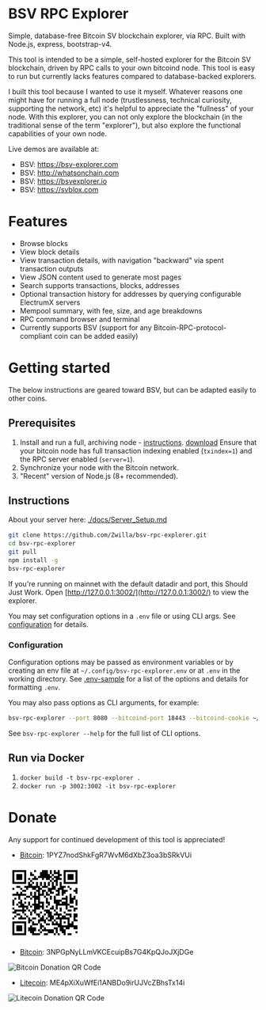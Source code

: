 # BSV RPC Explorer

Simple, database-free Bitcoin SV blockchain explorer, via RPC. Built with Node.js, express, bootstrap-v4.

This tool is intended to be a simple, self-hosted explorer for the Bitcoin SV blockchain, driven by RPC calls to your own bitcoind node. This tool is easy to run but currently lacks features compared to database-backed explorers.

I built this tool because I wanted to use it myself. Whatever reasons one might have for running a full node (trustlessness, technical curiosity, supporting the network, etc) it's helpful to appreciate the "fullness" of your node. With this explorer, you can not only explore the blockchain (in the traditional sense of the term "explorer"), but also explore the functional capabilities of your own node.

Live demos are available at:

* BSV: https://bsv-explorer.com
* BSV: http://whatsonchain.com
* BSV: https://bsvexplorer.io
* BSV: https://svblox.com

# Features

* Browse blocks
* View block details
* View transaction details, with navigation "backward" via spent transaction outputs
* View JSON content used to generate most pages
* Search supports transactions, blocks, addresses
* Optional transaction history for addresses by querying configurable ElectrumX servers
* Mempool summary, with fee, size, and age breakdowns
* RPC command browser and terminal
* Currently supports BSV (support for any Bitcoin-RPC-protocol-compliant coin can be added easily)

# Getting started

The below instructions are geared toward BSV, but can be adapted easily to other coins.

## Prerequisites

1. Install and run a full, archiving node - [instructions](https://github.com/bitcoin-sv/bitcoin-sv/blob/master/doc/README.md). [download](https://download.bitcoinsv.io/bitcoinsv/) Ensure that your bitcoin node has full transaction indexing enabled (`txindex=1`) and the RPC server enabled (`server=1`).
2. Synchronize your node with the Bitcoin network.
3. "Recent" version of Node.js (8+ recommended).

## Instructions

About your server here: [./docs/Server_Setup.md](./docs/Server_Setup.md)

```bash
git clone https://github.com/Zwilla/bsv-rpc-explorer.git
cd bsv-rpc-explorer
git pull
npm install -g
bsv-rpc-explorer
```

If you're running on mainnet with the default datadir and port, this Should Just Work.
Open [http://127.0.0.1:3002/](http://127.0.0.1:3002/) to view the explorer.

You may set configuration options in a `.env` file or using CLI args.
See [configuration](#configuration) for details.

### Configuration

Configuration options may be passed as environment variables
or by creating an env file at `~/.config/bsv-rpc-explorer.env`
or at `.env` in the working directory.
See [.env-sample](.env-sample) for a list of the options and details for formatting `.env`.

You may also pass options as CLI arguments, for example:

```bash
bsv-rpc-explorer --port 8080 --bitcoind-port 18443 --bitcoind-cookie ~/.bitcoin/regtest/.cookie
```

See `bsv-rpc-explorer --help` for the full list of CLI options.

## Run via Docker

1. `docker build -t bsv-rpc-explorer .`
2. `docker run -p 3002:3002 -it bsv-rpc-explorer`

# Donate

Any support for continued development of this tool is appreciated!

* [Bitcoin](bitcoin:1PYZ7nodShkFgR7WvM6dXbZ3oa3bSRkVUi): 1PYZ7nodShkFgR7WvM6dXbZ3oa3bSRkVUi

![Bitcoin SV Donation QR Code](/public/img/qr-bsv.png)

* [Bitcoin](bitcoin:3NPGpNyLLmVKCEcuipBs7G4KpQJoJXjDGe): 3NPGpNyLLmVKCEcuipBs7G4KpQJoJXjDGe

![Bitcoin Donation QR Code](/public/img/qr-btc.png)

* [Litecoin](litecoin:ME4pXiXuWfEi1ANBDo9irUJVcZBhsTx14i): ME4pXiXuWfEi1ANBDo9irUJVcZBhsTx14i

![Litecoin Donation QR Code](/public/img/qr-ltc.png)


